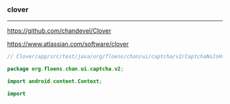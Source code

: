 ### clover
---
https://github.com/chandevel/Clover

https://www.atlassian.com/software/clover

```java
// Clover/app/src/test/java/org/floens/chan/ui/captcha/v2/CaptchaNoJsHtmlParserTest.java

package org.floens.chan.ui.captcha.v2;

import android.content.Context;

import

```

```
```

```
```


